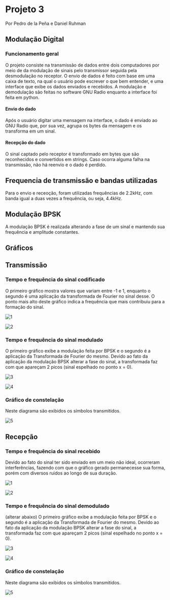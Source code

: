 # Projeto 3

Por Pedro de la Peña e Daniel Ruhman

## Modulação Digital

### Funcionamento geral

O projeto consiste na transmissão de dados entre dois computadores por meio de da modulação de sinais pelo transmissor seguida pela desmodulação no receptor. O envio de dados é feito com base em uma caixa de texto, na qual o usuário pode escrever o que bem entender, e uma interface que exibe os dados enviados e recebidos.
A modulação e demodulação são feitas no software GNU Radio enquanto a interface foi feita em python.

#### Envio do dado

Após o usuário digitar uma mensagem na interface, o dado é enviado ao GNU Radio que, por sua vez, agrupa os bytes da mensagem e os transforma em um sinal.

#### Recepção do dado

O sinal captado pelo receptor é transformado em bytes que são reconhecidos e convertidos em strings. Caso ocorra alguma falha na transmissão, não há reenvio e o dado é perdido.

## Frequencia de transmissão e bandas utilizadas

Para o envio e receoção, foram utilizadas frequências de 2.2kHz, com banda igual a duas vezes a frequẽncia, ou seja, 4.4kHz.

## Modulação BPSK

A modulação BPSK é realizada alterando a fase de um sinal e mantendo sua frequência e amplitude constantes.


## Gráficos

## Transmissão

### Tempo e frequência do sinal codificado

O primeiro gráfico mostra valores que variam entre -1 e 1, enquanto o segundo é uma aplicação da transformada de Fourier no sinal desse. O ponto mais alto deste gráfico indica a frequência que mais contribuiu para a formação do sinal.

![1](img/graf1env.png) 

![2](img/graf3env.png) 

### Tempo e frequência do sinal modulado

O primeiro gráfico exibe a modulação feita por BPSK e o segundo é a aplicação da Transformada de Fourier do mesmo. Devido ao fato da aplicação da modulação BPSK alterar a fase do sinal, a transformada faz com que apareçam 2 picos (sinal espelhado no ponto x = 0).

![3](img/graf2env.png) 

![4](img/graf4env.png) 

### Gráfico de constelação

Neste diagrama são exibidos os símbolos transmitidos.

![5](img/graf5env.png) 



## Recepção

### Tempo e frequência do sinal recebido

Devido ao fato do sinal ter sido enviado em um meio não ideal, ocorreram interferências, fazendo com que o gráfico gerado permanecesse sua forma, porém com diversos ruidos ao longo de sua duração.

![1](img/graf1rec.png) 

![2](img/graf3rec.png) 

### Tempo e frequência do sinal demodulado

(alterar abaixo)
O primeiro gráfico exibe a modulação feita por BPSK e o segundo é a aplicação da Transformada de Fourier do mesmo. Devido ao fato da aplicação da modulação BPSK alterar a fase do sinal, a transformada faz com que apareçam 2 picos (sinal espelhado no ponto x = 0).

![3](img/graf2env.png) 

![4](img/graf4env.png) 

### Gráfico de constelação

Neste diagrama são exibidos os símbolos transmitidos.

![5](img/graf5env.png) 

